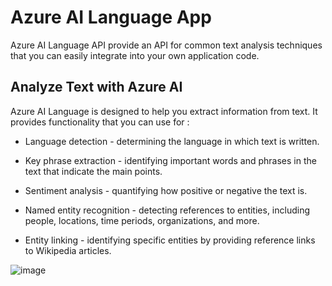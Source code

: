 # Azure AI Language App
  Azure AI Language API provide an API for common text analysis techniques that you can easily integrate into your own application code. 

  ## Analyze Text with Azure AI

  Azure AI Language is designed to help you extract information from text. It provides functionality that you can use for :

- Language detection - determining the language in which text is written.

- Key phrase extraction - identifying important words and phrases in the text that indicate the main points.

- Sentiment analysis - quantifying how positive or negative the text is.

- Named entity recognition - detecting references to entities, including people, locations, time periods, organizations, and more.

- Entity linking - identifying specific entities by providing reference links to Wikipedia articles.

![image](https://github.com/awalekeeran/AI-Language-App/assets/129888209/6265622d-0fad-4f65-a7f8-7d072932dec7)

